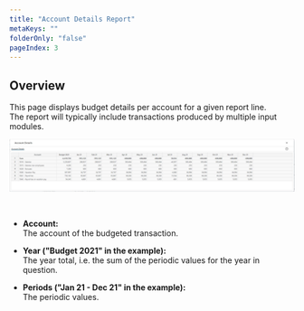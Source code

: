 ```yaml
---
title: "Account Details Report"
metaKeys: ""
folderOnly: "false"
pageIndex: 3
---
```


## Overview
This page displays budget details per account for a given report line.<br/>
The report will typically include transactions produced by multiple input modules.
<br/>

![](img/AccountReport.JPG)

<br/>

- **Account:**<br/>
The account of the budgeted transaction. 

- **Year ("Budget 2021" in the example):**<br/>
The year total, i.e. the sum of the periodic values for the year in question.

- **Periods ("Jan 21 - Dec 21" in the example):**<br/>
The periodic values. 

<br/>

